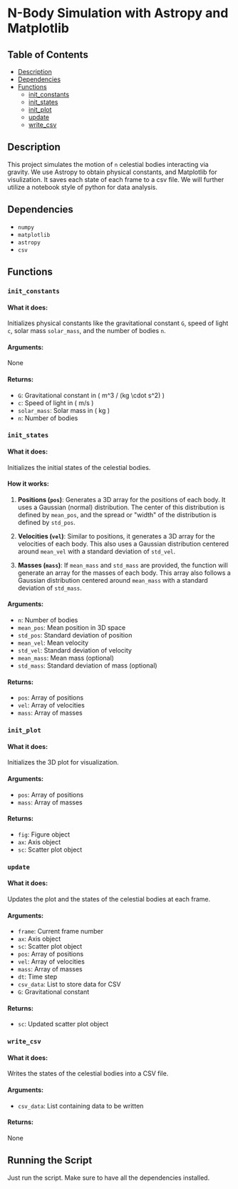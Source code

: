 
# N-Body Simulation with Astropy and Matplotlib

## Table of Contents
- [Description](#description)
- [Dependencies](#dependencies)
- [Functions](#functions)
    - [init_constants](#init_constants)
    - [init_states](#init_states)
    - [init_plot](#init_plot)
    - [update](#update)
    - [write_csv](#write_csv)

## Description
This project simulates the motion of `n` celestial bodies interacting via gravity. We use Astropy to obtain physical constants, and Matplotlib for visulization. It saves each state of each frame to a csv file. We will further utilize a notebook style of python for data analysis.


## Dependencies
- `numpy`
- `matplotlib`
- `astropy`
- `csv`

## Functions

### `init_constants`
#### What it does:
Initializes physical constants like the gravitational constant `G`, speed of light `c`, solar mass `solar_mass`, and the number of bodies `n`.

#### Arguments:
None

#### Returns:
- `G`: Gravitational constant in \( m^3 / (kg \cdot s^2) \)
- `c`: Speed of light in \( m/s \)
- `solar_mass`: Solar mass in \( kg \)
- `n`: Number of bodies

### `init_states`
#### What it does:
Initializes the initial states of the celestial bodies.

#### How it works:
1. **Positions (`pos`)**: Generates a 3D array for the positions of each body. It uses a Gaussian (normal) distribution. The center of this distribution is defined by `mean_pos`, and the spread or "width" of the distribution is defined by `std_pos`.

2. **Velocities (`vel`)**: Similar to positions, it generates a 3D array for the velocities of each body. This also uses a Gaussian distribution centered around `mean_vel` with a standard deviation of `std_vel`.

3. **Masses (`mass`)**: If `mean_mass` and `std_mass` are provided, the function will generate an array for the masses of each body. This array also follows a Gaussian distribution centered around `mean_mass` with a standard deviation of `std_mass`.


#### Arguments:
- `n`: Number of bodies
- `mean_pos`: Mean position in 3D space
- `std_pos`: Standard deviation of position
- `mean_vel`: Mean velocity
- `std_vel`: Standard deviation of velocity
- `mean_mass`: Mean mass (optional)
- `std_mass`: Standard deviation of mass (optional)

#### Returns:
- `pos`: Array of positions
- `vel`: Array of velocities
- `mass`: Array of masses

### `init_plot`
#### What it does:
Initializes the 3D plot for visualization.

#### Arguments:
- `pos`: Array of positions
- `mass`: Array of masses

#### Returns:
- `fig`: Figure object
- `ax`: Axis object
- `sc`: Scatter plot object

### `update`
#### What it does:
Updates the plot and the states of the celestial bodies at each frame.

#### Arguments:
- `frame`: Current frame number
- `ax`: Axis object
- `sc`: Scatter plot object
- `pos`: Array of positions
- `vel`: Array of velocities
- `mass`: Array of masses
- `dt`: Time step
- `csv_data`: List to store data for CSV
- `G`: Gravitational constant

#### Returns:
- `sc`: Updated scatter plot object

### `write_csv`
#### What it does:
Writes the states of the celestial bodies into a CSV file.

#### Arguments:
- `csv_data`: List containing data to be written

#### Returns:
None

## Running the Script
Just run the script. Make sure to have all the dependencies installed.
